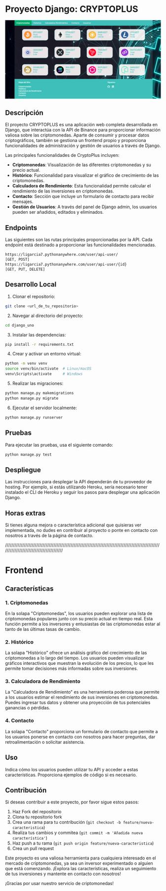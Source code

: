 # Proyecto Django: CRYPTOPLUS
  
  ![Imagen_home](./django_uno/static/images/1-home-b.png)

## Descripción

El proyecto CRYPTOPLUS es una aplicación web completa desarrollada en Django, que interactúa con la API de Binance para proporcionar información valiosa sobre las criptomonedas. Aparte de consumir y procesar datos criptográficos, también se gestiona un frontend propio y proporciona funcionalidades de administración y gestión de usuarios a través de Django.

Las principales funcionalidades de CryptoPlus incluyen:

- **Criptomonedas**: Visualización de las diferentes criptomonedas y su precio actual.
- **Histórico**: Funcionalidad para visualizar el gráfico de crecimiento de las criptomonedas.
- **Calculadora de Rendimiento**: Esta funcionalidad permite calcular el rendimiento de las inversiones en criptomonedas.
- **Contacto**: Sección que incluye un formulario de contacto para recibir mensajes.
- **Gestión de Usuarios**: A través del panel de Django admin, los usuarios pueden ser añadidos, editados y eliminados.


## Endpoints

Las siguientes son las rutas principales proporcionadas por la API. Cada endpoint está destinado a proporcionar las funcionalidades mencionadas.

```plaintext
https://ligarcia7.pythonanywhere.com/user/api-user/                 [GET, POST]
https://ligarcia7.pythonanywhere.com/user/api-user/{id}             [GET, PUT, DELETE]
```

## Desarrollo Local

1. Clonar el repositorio:

```bash
git clone <url_de_tu_repositorio>
```

2. Navegar al directorio del proyecto:

```bash
cd django_uno
```

3. Instalar las dependencias:

```bash
pip install -r requirements.txt
```

4. Crear y activar un entorno virtual:

```bash
python -m venv venv
source venv/bin/activate  # Linux/macOS
venv\Scripts\activate     # Windows
```

5. Realizar las migraciones:

```bash
python manage.py makemigrations
python manage.py migrate
```

6. Ejecutar el servidor localmente:

```bash
python manage.py runserver
```

## Pruebas

Para ejecutar las pruebas, usa el siguiente comando:

```bash
python manage.py test
```

## Despliegue

Las instrucciones para desplegar la API dependerán de tu proveedor de hosting. Por ejemplo, si estás utilizando Heroku, sería necesario tener instalado el CLI de Heroku y seguir los pasos para desplegar una aplicación Django.

## Horas extras

Si tienes alguna mejora o característica adicional que quisieras ver implementada, no dudes en contribuir al proyecto o ponte en contacto con nosotros a través de la página de contacto.


////////////////////////////////////////////////////////////////////////////////////////////////////////////////////////////////////////

# Frontend

## Características

### 1. Criptomonedas

En la solapa "Criptomonedas", los usuarios pueden explorar una lista de criptomonedas populares junto con su precio actual en tiempo real. Esta función permite a los inversores y entusiastas de las criptomonedas estar al tanto de las últimas tasas de cambio.

### 2. Histórico

La solapa "Histórico" ofrece un análisis gráfico del crecimiento de las criptomonedas a lo largo del tiempo. Los usuarios pueden visualizar gráficos interactivos que muestran la evolución de los precios, lo que les permite tomar decisiones más informadas sobre sus inversiones.

### 3. Calculadora de Rendimiento

La "Calculadora de Rendimiento" es una herramienta poderosa que permite a los usuarios estimar el rendimiento de sus inversiones en criptomonedas. Puedes ingresar tus datos y obtener una proyección de tus potenciales ganancias o pérdidas.

### 4. Contacto

La solapa "Contacto" proporciona un formulario de contacto que permite a los usuarios ponerse en contacto con nosotros para hacer preguntas, dar retroalimentación o solicitar asistencia.

## Uso

Indica cómo los usuarios pueden utilizar tu API y acceder a estas características. Proporciona ejemplos de código si es necesario.

## Contribución

Si deseas contribuir a este proyecto, por favor sigue estos pasos:

1. Haz Fork del repositorio
2. Clona tu repositorio fork
3. Crea una rama para tu contribución (`git checkout -b feature/nueva-caracteristica`)
4. Realiza tus cambios y commitea (`git commit -m 'Añadida nueva característica'`)
5. Haz push a tu rama (`git push origin feature/nueva-caracteristica`)
6. Crea un pull request


Este proyecto es una valiosa herramienta para cualquiera interesado en el mercado de criptomonedas, ya sea un inversor experimentado o alguien que está comenzando. ¡Explora las características, realiza un seguimiento de tus inversiones y mantente en contacto con nosotros!

¡Gracias por usar nuestro servicio de criptomonedas!
